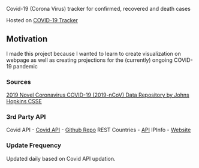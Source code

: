 Covid-19 (Corona Virus) tracker for confirmed, recovered and death cases

Hosted on [COVID-19 Tracker](https://izzudinhafiz.github.io/covid19/)

## Motivation

I made this project because I wanted to learn to create visualization on webpage as well as creating projections for the (currently) ongoing COVID-19 pandemic

### Sources

[2019 Novel Coronavirus COVID-19 (2019-nCoV) Data Repository by Johns Hopkins CSSE](https://github.com/CSSEGISandData/COVID-19)

### 3rd Party API

Covid API - [Covid API](https://covidapi.info/) - [Github Repo](https://github.com/backtrackbaba/covid-api)
REST Countries - [API](https://restcountries.eu/)
IPInfo - [Website](https://ipinfo.io/)

### Update Frequency

Updated daily based on Covid API updation.
